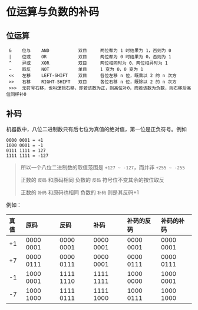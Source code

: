 #  位运算与负数的补码

## 位运算
```
 &    位与    AND           双目     两位都为 1 时结果为 1，否则为 0
 |    位或    OR            双目     两位都为 0 时结果为 0，否则为 1
 ^    异或    XOR           双目     两位相同时为 0，两位相异时为 1
 ~    取反    NOT           单目     1 变为 0，0 变为 1
 <<   左移    LEFT-SHIFT    双目     各位左移 n 位，既乘以 2 的 n 次方
 >>   右移    RIGHT-SHIFT   双目     各位右移 n 位，既除以 2 的 n 次方
 >>>  无符号右移，也叫逻辑右移，即若该数为正，则高位补0，而若该数为负数，则右移后高位同样补0
```





## 补码

机器数中，八位二进制数只有后七位为真值的绝对值，第一位是正负符号。例如

```
0000 0001 = +1
1000 0001 = -1
0111 1111 = 127
1111 1111 = -127

```

>所以一个八位二进制数的取值范围是 `+127 ~ -127`，而并非 `+255 ~ -255`
>
>正数的 `反码` 和原码相同
>负数的 `反码` 符号位不变其余的按位取反
>
>正数的 `补码` 和原码也相同
>负数的 `补码` 则是其反码+1



例如：

| 真值 | 原码      | 反码      | 补码      | 补码的反码 | 补码的补码 |
| :--- | :-------- | :-------- | :-------- | :--------- | :--------- |
| +1   | 0000 0001 | 0000 0001 | 0000 0001 | 0000 0001  | 0000 0001  |
| +7   | 0000 0111 | 0000 0111 | 0000 0001 | 0000 0111  | 0000 0111  |
| -1   | 1000 0001 | 1111 1110 | 1111 1111 | 1000 0000  | 1000 0001  |
| -7   | 1000 1000 | 1111 0111 | 1111 1000 | 1000 0111  | 1000 1000  |